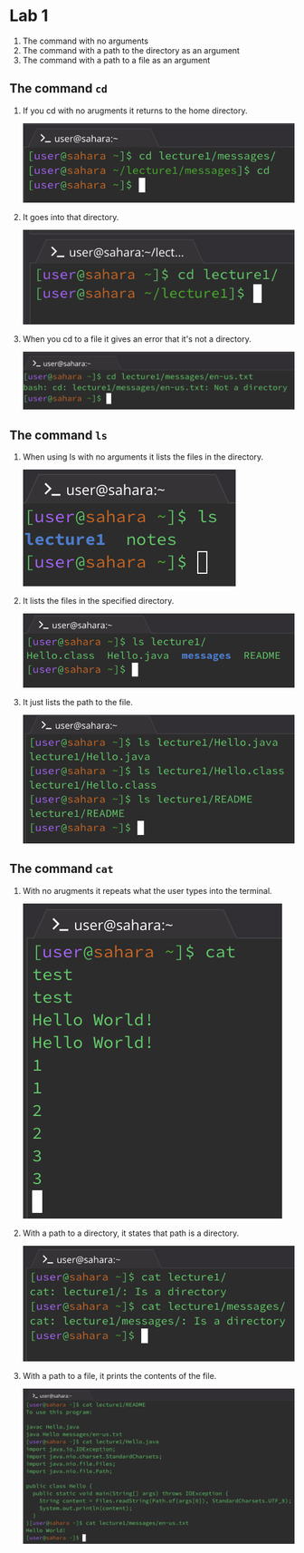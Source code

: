 # Lab 1

1. The command with no arguments
2. The command with a path to the directory as an argument
3. The command with a path to a file as an argument

## The command `cd`

1. If you cd with no arugments it returns to the home directory.

    ![Image](lab1_files/cd_no_arguments_ex.png)
 
2. It goes into that directory.                  

    ![Image](lab1_files/cd_directory.png)
 
3. When you cd to a file it gives an error that it's not a directory.

    ![Image](lab1_files/cd_to_file.png)


## The command `ls`

1. When using ls with no arguments it lists the files in the directory.

    ![Image](lab1_files/ls_no_args.png)
 
2. It lists the files in the specified directory.

    ![Image](lab1_files/ls_path_directory.png)
 
3. It just lists the path to the file.

    ![Image](lab1_files/ls_to_file.png)


## The command `cat`

1. With no arugments it repeats what the user types into the terminal.          

    ![Image](lab1_files/cat_no_args.png)
 
2. With a path to a directory, it states that path is a directory.

    ![Image](lab1_files/cat_to_directory.png)

3. With a path to a file, it prints the contents of the file.

    ![Image](lab1_files/cat_to_file.png)
